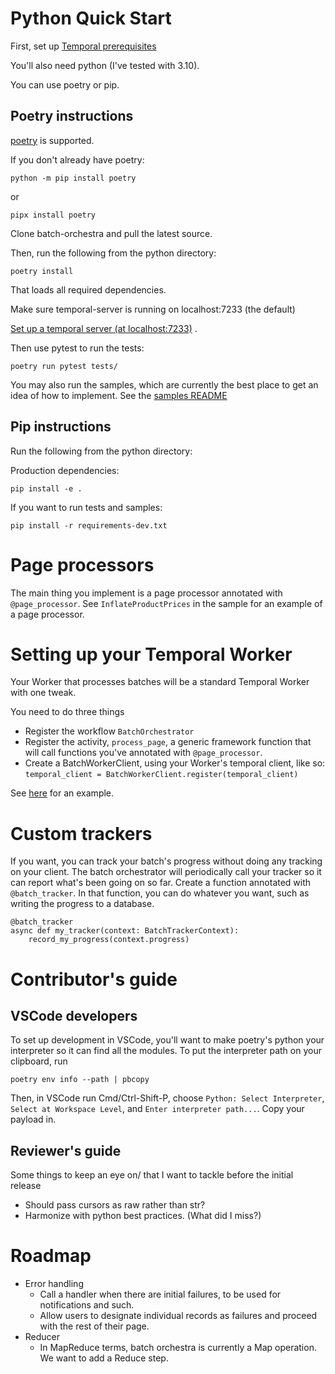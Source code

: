 # Python Quick Start

First, set up [Temporal prerequisites](../README.md#quick-start)

You'll also need python (I've tested with 3.10).

You can use poetry or pip.

## Poetry instructions 

[poetry](https://python-poetry.org/) is supported.

If you don't already have poetry:

    python -m pip install poetry
    
or

    pipx install poetry

Clone batch-orchestra and pull the latest source.

Then, run the following from the python directory:

    poetry install

That loads all required dependencies. 

Make sure temporal-server is running on localhost:7233 (the default)

[Set up a temporal server (at localhost:7233)](https://docs.temporal.io/application-development/foundations#run-a-development-cluster) .

Then use pytest to run the tests:

    poetry run pytest tests/

You may also run the samples, which are currently the best place to get an idea of how to implement.  See the [samples README](./samples/README.md)

## Pip instructions

Run the following from the python directory:

Production dependencies:

    pip install -e .

If you want to run tests and samples:

    pip install -r requirements-dev.txt

# Page processors

The main thing you implement is a page processor annotated with `@page_processor`.
See `InflateProductPrices` in the sample for an example of a page processor.

# Setting up your Temporal Worker

Your Worker that processes batches will be a standard Temporal Worker with one tweak.  

You need to do three things

* Register the workflow `BatchOrchestrator`
* Register the activity, `process_page`, a generic framework function that will call functions you've annotated with `@page_processor`.
* Create a BatchWorkerClient, using your Worker's temporal client, like so: `temporal_client = BatchWorkerClient.register(temporal_client)`


See [here](./samples/run_workers.py) for an example.

# Custom trackers

If you want, you can track your batch's progress without doing any tracking on your client.
The batch orchestrator will periodically call your tracker so it can report what's been going on so far.
Create a function annotated with `@batch_tracker`.  In that function, you can do whatever you want, such as writing the progress to a database.

    @batch_tracker
    async def my_tracker(context: BatchTrackerContext):
        record_my_progress(context.progress)

# Contributor's guide

## VSCode developers

To set up development in VSCode, you'll want to make poetry's python your interpreter so it can find all the modules.
To put the interpreter path on your clipboard, run

    poetry env info --path | pbcopy

Then, in VSCode run Cmd/Ctrl-Shift-P, choose `Python: Select Interpreter`, `Select at Workspace Level`, and `Enter interpreter path...`.
Copy your payload in.

## Reviewer's guide

Some things to keep an eye on/ that I want to tackle before the initial release 

* Should pass cursors as raw rather than str?
* Harmonize with python best practices.  (What did I miss?)


# Roadmap
* Error handling
  * Call a handler when there are initial failures, to be used for notifications and such.
  * Allow users to designate individual records as failures and proceed with the rest of their page.
* Reducer
  * In MapReduce terms, batch orchestra is currently a Map operation.  We want to add a Reduce step.
